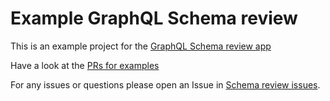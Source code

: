 # Example GraphQL Schema review

This is an example project for the [GraphQL Schema review app](http://localhost:8000/schema-review/)

Have a look at the [PRs for examples](https://github.com/graphql-consulting/schema-review-example-project/pulls)

For any issues or questions please open an Issue in [Schema review issues](https://github.com/graphql-consulting/schema-review-issues/issues).